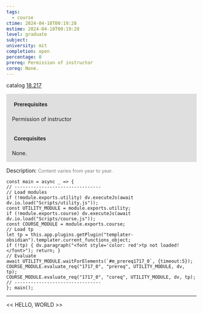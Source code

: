```yaml
---
tags:
  - course
ctime: 2024-04-18T00:19:28
mstime: 2024-04-18T00:19:28
level: graduate
subject: 
university: mit
completion: open
percentage: 0
prereq: Permission of instructor
coreq: None.
---
```


catalog [18.217](http://student.mit.edu/catalog/m18a.html#18.217)

<span style="display: block; padding: 15px; background-color: rgb(100, 100, 100, 0.2);"><font id="m_prereq1717_0" style="display: block; font-family: Arial, sans-serif; font-weight: bold; padding: 5px">Prerequisites</font><br><span id="prereq1717_0">Permission of instructor</span></span>
<span style="display: block; padding: 15px; background-color: rgb(100, 100, 100, 0.2);"><font id="m_coreq1717_0" style="display: block; font-family: Arial, sans-serif; font-weight: bold; padding: 5px">Corequisites</font><br><span id="coreq1717_0">None.</span></span>

<font style="">Description:</font>
<font style="color: grey; font-size: 0.8rem;">Content varies from year to year.</font>

```dataviewjs
const main = async _ => {
// --------------------------------
// Load modules
if (!module.exports.utility) dv.executeJs(await dv.io.load("Scripts/utility.js"));
const UTILITY_MODULE = module.exports.utility;
if (!module.exports.course) dv.executeJs(await dv.io.load("Scripts/course.js"));
const COURSE_MODULE = module.exports.course;
// Load tp
let tp = this.app.plugins.getPlugin("templater-obsidian").templater.current_functions_object;
if (!tp) { dv.paragraph("<font style='color: red'>tp not loaded!</font>"); return; }
// Evaluate
await UTILITY_MODULE.waitForElements(`#m_prereq1717_0`, {timeout:5});
COURSE_MODULE.evaluate_req("1717_0", "prereq", UTILITY_MODULE, dv, tp);
COURSE_MODULE.evaluate_req("1717_0", "coreq", UTILITY_MODULE, dv, tp);
// --------------------------------
}; main();
```

---

<< HELLO, WORLD >>

